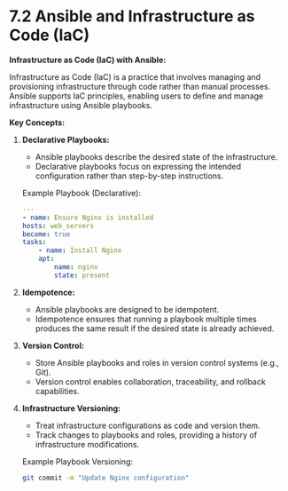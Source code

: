 # 7.2 Ansible and Infrastructure as Code (IaC)

**Infrastructure as Code (IaC) with Ansible:**

Infrastructure as Code (IaC) is a practice that involves managing and provisioning infrastructure through code rather than manual processes. Ansible supports IaC principles, enabling users to define and manage infrastructure using Ansible playbooks.

**Key Concepts:**

1.  **Declarative Playbooks:**

    - Ansible playbooks describe the desired state of the infrastructure.
    - Declarative playbooks focus on expressing the intended configuration rather than step-by-step instructions.

    Example Playbook (Declarative):

    ```yaml
    ---
    - name: Ensure Nginx is installed
    hosts: web_servers
    become: true
    tasks:
        - name: Install Nginx
        apt:
            name: nginx
            state: present
    ```

2.  **Idempotence:**

    - Ansible playbooks are designed to be idempotent.
    - Idempotence ensures that running a playbook multiple times produces the same result if the desired state is already achieved.

3.  **Version Control:**

    - Store Ansible playbooks and roles in version control systems (e.g., Git).
    - Version control enables collaboration, traceability, and rollback capabilities.

4.  **Infrastructure Versioning:**

    - Treat infrastructure configurations as code and version them.
    - Track changes to playbooks and roles, providing a history of infrastructure modifications.

    Example Playbook Versioning:

    ```bash
    git commit -m "Update Nginx configuration"
    ```
